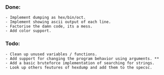 ### Done:
    - Implement dumping as hex/bin/oct.
    - Implement showing ascii output of each line.
    - Factorise the damn code, its a mess.
    - Add color support.

### Todo:
    - Clean up unused variables / functions.
    - Add support for changing the program behavior using arguments. **
    - Add a basic bruteforce implementation of searching for strings.
    - Look up others feutures of hexdump and add them to the specsc.